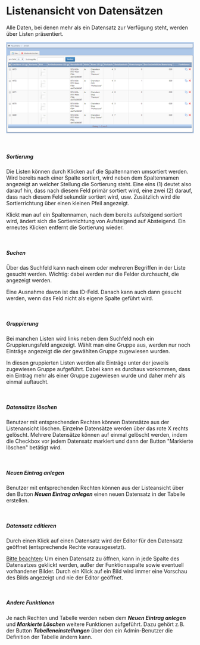 # Listenansicht von Datensätzen

Alle Daten, bei denen mehr als ein Datensatz zur Verfügung steht, werden über Listen präsentiert.

![](bild9.png)

<br>

##### Sortierung

Die Listen können durch Klicken auf die Spaltennamen umsortiert werden. Wird bereits nach einer Spalte sortiert, wird neben dem Spaltennamen angezeigt an welcher Stellung die Sortierung steht. Eine eins (1) deutet also darauf hin, dass nach diesem Feld primär sortiert wird, eine zwei (2) darauf, dass nach diesem Feld sekundär sortiert wird, usw. Zusätzlich wird die Sortierrichtung über einen kleinen Pfeil angezeigt.

Klickt man auf ein Spaltennamen, nach dem bereits aufsteigend sortiert wird, ändert sich die Sortierrichtung von Aufsteigend auf Absteigend. Ein erneutes Klicken entfernt die Sortierung wieder.

<br>

##### Suchen

Über das Suchfeld kann nach einem oder mehreren Begriffen in der Liste gesucht werden. Wichtig: dabei werden nur die Felder durchsucht, die angezeigt werden.

Eine Ausnahme davon ist das ID-Feld. Danach kann auch dann gesucht werden, wenn das Feld nicht als eigene Spalte geführt wird.

<br>

##### Gruppierung

Bei manchen Listen wird links neben dem Suchfeld noch ein Gruppierungsfeld angezeigt. Wählt man eine Gruppe aus, werden nur noch Einträge angezeigt die der gewählten Gruppe zugewiesen wurden.

In diesen gruppierten Listen werden alle Einträge unter der jeweils zugewiesen Gruppe aufgeführt. Dabei kann es durchaus vorkommen, dass ein Eintrag mehr als einer Gruppe zugewiesen wurde und daher mehr als einmal auftaucht.

<br>

##### Datensätze löschen

Benutzer mit entsprechenden Rechten können Datensätze aus der Listenansicht löschen. Einzelne Datensätze werden über das rote X rechts gelöscht. Mehrere Datensätze können auf einmal gelöscht werden, indem die Checkbox vor jedem Datensatz markiert und dann der Button "Markierte löschen" betätigt wird.

<br>

##### Neuen Eintrag anlegen

Benutzer mit entsprechenden Rechten können aus der Listeansicht über den Button ***Neuen Eintrag anlegen*** einen neuen Datensatz in der Tabelle erstellen.

<br>

##### Datensatz editieren

Durch einen Klick auf einen Datensatz wird der Editor für den Datensatz geöffnet (entsprechende Rechte vorausgesetzt).

<u>Bitte beachten</u>: Um einen Datensatz zu öffnen, kann in jede Spalte des Datensatzes geklickt werden, außer der Funktionsspalte sowie eventuell vorhandener Bilder. Durch ein Klick auf ein Bild wird immer eine Vorschau des Bilds angezeigt und nie der Editor geöffnet.

<br>

##### Andere Funktionen

Je nach Rechten und Tabelle werden neben dem ***Neuen Eintrag anlegen*** und ***Markierte Löschen*** weitere Funktionen aufgeführt. Dazu gehört z.B. der Button ***Tabelleneinstellungen*** über den ein Admin-Benutzer die Definition der Tabelle ändern kann.
